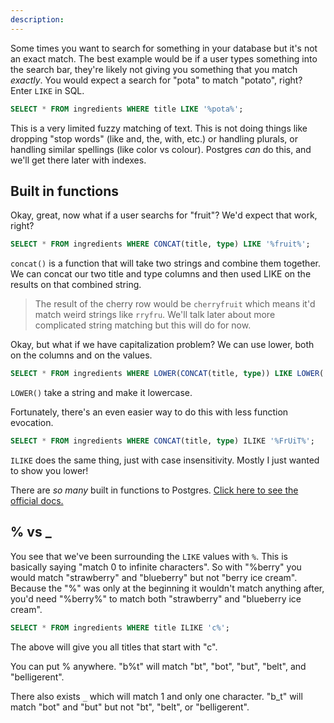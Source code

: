 ```yaml
---
description:
---
```


Some times you want to search for something in your database but it's not an exact match. The best example would be if a user types something into the search bar, they're likely not giving you something that you match _exactly_. You would expect a search for "pota" to match "potato", right? Enter `LIKE` in SQL.

```sql
SELECT * FROM ingredients WHERE title LIKE '%pota%';
```

This is a very limited fuzzy matching of text. This is not doing things like dropping "stop words" (like and, the, with, etc.) or handling plurals, or handling similar spellings (like color vs colour). Postgres _can_ do this, and we'll get there later with indexes.

## Built in functions

Okay, great, now what if a user searchs for "fruit"? We'd expect that work, right?

```sql
SELECT * FROM ingredients WHERE CONCAT(title, type) LIKE '%fruit%';
```

`concat()` is a function that will take two strings and combine them together. We can concat our two title and type columns and then used LIKE on the results on that combined string.

> The result of the cherry row would be `cherryfruit` which means it'd match weird strings like `rryfru`. We'll talk later about more complicated string matching but this will do for now.

Okay, but what if we have capitalization problem? We can use lower, both on the columns and on the values.

```sql
SELECT * FROM ingredients WHERE LOWER(CONCAT(title, type)) LIKE LOWER('%FrUiT%');
```

`LOWER()` take a string and make it lowercase.

Fortunately, there's an even easier way to do this with less function evocation.

```sql
SELECT * FROM ingredients WHERE CONCAT(title, type) ILIKE '%FrUiT%';
```

`ILIKE` does the same thing, just with case insensitivity. Mostly I just wanted to show you lower!

There are _so many_ built in functions to Postgres. [Click here to see the official docs.][pg]

## % vs \_

You see that we've been surrounding the `LIKE` values with `%`. This is basically saying "match 0 to infinite characters". So with "%berry" you would match "strawberry" and "blueberry" but not "berry ice cream". Because the "%" was only at the beginning it wouldn't match anything after, you'd need "%berry%" to match both "strawberry" and "blueberry ice cream".

```sql
SELECT * FROM ingredients WHERE title ILIKE 'c%';
```

The above will give you all titles that start with "c".

You can put % anywhere. "b%t" will match "bt", "bot", "but", "belt", and "belligerent".

There also exists `_` which will match 1 and only one character. "b_t" will match "bot" and "but" but not "bt", "belt", or "belligerent".

[pg]: https://www.postgresql.org/docs/9.2/functions.html
